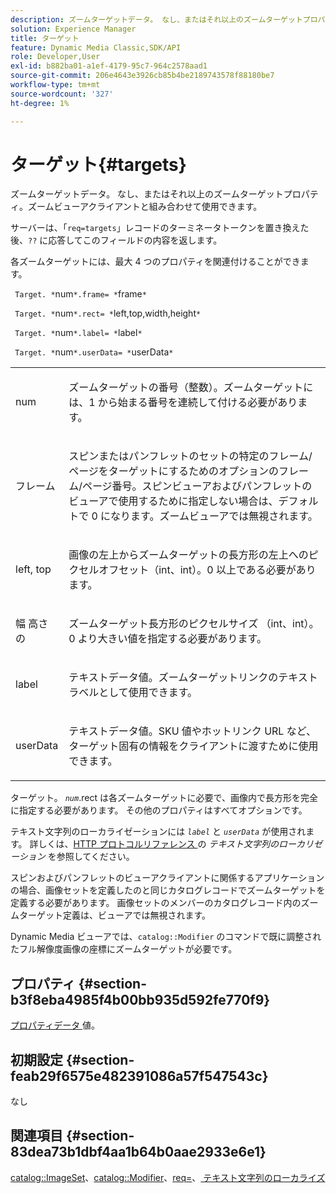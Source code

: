 ```yaml
---
description: ズームターゲットデータ。 なし、またはそれ以上のズームターゲットプロパティ。ズームビューアクライアントと組み合わせて使用できます。
solution: Experience Manager
title: ターゲット
feature: Dynamic Media Classic,SDK/API
role: Developer,User
exl-id: b882ba01-a1ef-4179-95c7-964c2578aad1
source-git-commit: 206e4643e3926cb85b4be2189743578f88180be7
workflow-type: tm+mt
source-wordcount: '327'
ht-degree: 1%

---
```


# ターゲット{#targets}

ズームターゲットデータ。 なし、またはそれ以上のズームターゲットプロパティ。ズームビューアクライアントと組み合わせて使用できます。

サーバーは、「`req=targets`」レコードのターミネータトークンを置き換えた後、`??` に応答してこのフィールドの内容を返します。

各ズームターゲットには、最大 4 つのプロパティを関連付けることができます。

` Target. *`num`*.frame= *`frame`*`

` Target. *`num`*.rect= *`left,top,width,height`*`

` Target. *`num`*.label= *`label`*`

` Target. *`num`*.userData= *`userData`*`

<table id="simpletable_4C20157A7A444DEB9959B335CAFBAEC8"> 
 <tr class="strow"> 
  <td class="stentry"> <p> <span class="codeph"> <span class="varname"> num </span> </span> </p> </td> 
  <td class="stentry"> <p>ズームターゲットの番号（整数）。ズームターゲットには、1 から始まる番号を連続して付ける必要があります。 </p> </td> 
 </tr> 
 <tr class="strow"> 
  <td class="stentry"> <p> <span class="codeph"> <span class="varname"> フレーム </span> </span> </p> </td> 
  <td class="stentry"> <p>スピンまたはパンフレットのセットの特定のフレーム/ページをターゲットにするためのオプションのフレーム/ページ番号。スピンビューアおよびパンフレットのビューアで使用するために指定しない場合は、デフォルトで 0 になります。ズームビューアでは無視されます。 </p> </td> 
 </tr> 
 <tr class="strow"> 
  <td class="stentry"> <p> <span class="codeph"> <span class="varname"> left, top </span> </span> </p> </td> 
  <td class="stentry"> <p>画像の左上からズームターゲットの長方形の左上へのピクセルオフセット（int、int）。0 以上である必要があります。 </p> </td> 
 </tr> 
 <tr class="strow"> 
  <td class="stentry"> <p> 幅 <span class="codeph"> 高さ <span class="varname"></span> の </span> </p> </td> 
  <td class="stentry"> <p>ズームターゲット長方形のピクセルサイズ （int、int）。0 より大きい値を指定する必要があります。 </p> </td> 
 </tr> 
 <tr class="strow"> 
  <td class="stentry"> <p> <span class="codeph"> <span class="varname"> label </span> </span> </p> </td> 
  <td class="stentry"> <p>テキストデータ値。ズームターゲットリンクのテキストラベルとして使用できます。 </p> </td> 
 </tr> 
 <tr class="strow"> 
  <td class="stentry"> <p> <span class="codeph"> <span class="varname"> userData </span> </span> </p> </td> 
  <td class="stentry"> <p>テキストデータ値。SKU 値やホットリンク URL など、ターゲット固有の情報をクライアントに渡すために使用できます。 </p> </td> 
 </tr> 
</table>

ターゲット。 *`num`*.rect は各ズームターゲットに必要で、画像内で長方形を完全に指定する必要があります。 その他のプロパティはすべてオプションです。

テキスト文字列のローカライゼーションには *`label`* と *`userData`* が使用されます。 詳しくは、[HTTP プロトコルリファレンス ](/help/aem-is-ir-api/is-api/http-ref/image-serving-api-ref/c-http-protocol-reference/c-syntax-and-features/r-text-string-localization.md) の *テキスト文字列のローカリゼーション* を参照してください。

スピンおよびパンフレットのビューアクライアントに関係するアプリケーションの場合、画像セットを定義したのと同じカタログレコードでズームターゲットを定義する必要があります。 画像セットのメンバーのカタログレコード内のズームターゲット定義は、ビューアでは無視されます。

Dynamic Media ビューアでは、`catalog::Modifier` のコマンドで既に調整されたフル解像度画像の座標にズームターゲットが必要です。

## プロパティ {#section-b3f8eba4985f4b00bb935d592fe770f9}

[ プロパティデータ ](/help/aem-is-ir-api/is-api/image-catalog/image-serving-api-ref/c-image-catalog-reference/c-overview/c-common-data-types/r-property-data.md) 値。

## 初期設定 {#section-feab29f6575e482391086a57f547543c}

なし

## 関連項目 {#section-83dea73b1dbf4aa1b64b0aae2933e6e1}

[catalog::ImageSet](../../../../../../is-api/image-catalog/image-serving-api-ref/c-image-catalog-reference/c-image-svg-data-reference/c-image-data-reference/r-imageset-cat.md#reference-4764d347afd64afdaede9a74c7565256)、[catalog::Modifier](../../../../../../is-api/image-catalog/image-serving-api-ref/c-image-catalog-reference/c-image-svg-data-reference/c-image-data-reference/r-modifier-cat.md#reference-d2c6884b3a2248fab81a112d27969834)、[req=](/help/aem-is-ir-api/is-api/http-ref/image-serving-api-ref/c-http-protocol-reference/c-command-reference/r-req/r-req.md)、[ テキスト文字列のローカライズ ](/help/aem-is-ir-api/is-api/http-ref/image-serving-api-ref/c-http-protocol-reference/c-syntax-and-features/r-text-string-localization.md)
